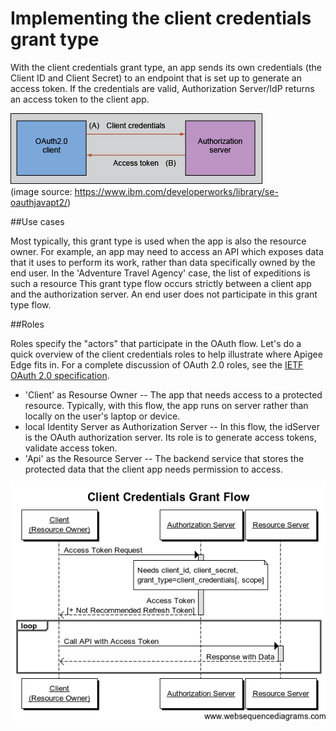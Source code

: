 
# Implementing the client credentials grant type
With the client credentials grant type, an app sends its own credentials (the Client ID and Client Secret) to an endpoint that is set up to generate an access token. 
If the credentials are valid, Authorization Server/IdP returns an access token to the client app.



![client_credentials](/Clients/1.client_credentials/image001.png)
<br/>(image source: https://www.ibm.com/developerworks/library/se-oauthjavapt2/)

##Use cases

Most typically, this grant type is used when the app is also the resource owner. 
For example, an app may need to access an API which exposes data that it uses to perform its work, rather than data specifically owned by the end user.
In the 'Adventure Travel Agency' case, the list of expeditions is such a resource
This grant type flow occurs strictly between a client app and the authorization server. An end user does not participate in this grant type flow.

##Roles

Roles specify the "actors" that participate in the OAuth flow. Let's do a quick overview of the client credentials roles to help illustrate where Apigee Edge fits in. For a complete discussion of OAuth 2.0 roles, see the [IETF OAuth 2.0 specification](https://tools.ietf.org/html/draft-ietf-oauth-v2-31). 

* 'Client' as Resourse Owner -- The app that needs access to a protected resource. Typically, with this flow, the app runs on server rather than locally on the user's laptop or device.
* local Identity Server as Authorization Server -- In this flow, the idServer is the OAuth authorization server. Its role is to generate access tokens, validate access token.
* 'Api' as the Resource Server -- The backend service that stores the protected data that the client app needs permission to access. 

![client_credentials](/Clients/1.client_credentials/client_credentials_flow.png)
